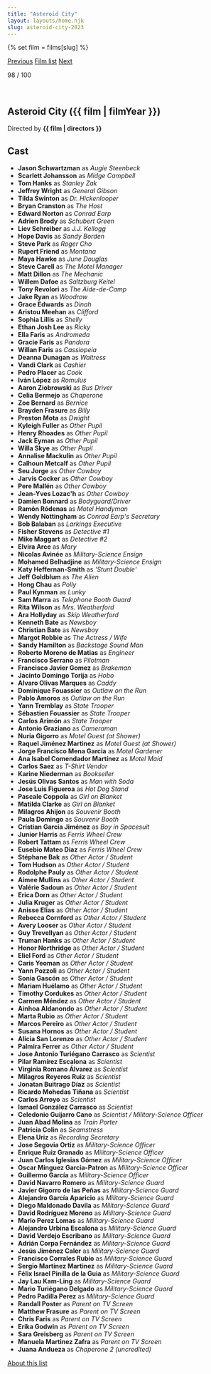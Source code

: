 ```yaml
---
title: "Asteroid City"
layout: layouts/home.njk
slug: asteroid-city-2023
---
```


{% set film = films[slug] %}

<nav class="films">
  <a class="prev" href="../blue-jean-2023">Previous</a>
  <a href="../">Film list</a>
  <a class="next" href="../killers-of-the-flower-moon-2023">Next</a>
</nav>

<p>98 / 100</p>

<article class="film">
  <div class="backdrop-and-poster">
    <img class="poster" src="../films/posters/asteroid-city-2023.jpg" alt="">
    <img class="backdrop" src="../films/backdrops/asteroid-city-2023.jpg" alt="">
  </div>

  <h1>Asteroid City ({{ film | filmYear }})</h1>

  <p class="director">
    Directed by <strong>{{ film | directors }}</strong>
  </p>


  <h2>
    Cast
  </h2>
  <ul>
            <li><strong>Jason Schwartzman</strong> as <em>Augie Steenbeck</em></li>
        <li><strong>Scarlett Johansson</strong> as <em>Midge Campbell</em></li>
        <li><strong>Tom Hanks</strong> as <em>Stanley Zak</em></li>
        <li><strong>Jeffrey Wright</strong> as <em>General Gibson</em></li>
        <li><strong>Tilda Swinton</strong> as <em>Dr. Hickenlooper</em></li>
        <li><strong>Bryan Cranston</strong> as <em>The Host</em></li>
        <li><strong>Edward Norton</strong> as <em>Conrad Earp</em></li>
        <li><strong>Adrien Brody</strong> as <em>Schubert Green</em></li>
        <li><strong>Liev Schreiber</strong> as <em>J.J. Kellogg</em></li>
        <li><strong>Hope Davis</strong> as <em>Sandy Borden</em></li>
        <li><strong>Steve Park</strong> as <em>Roger Cho</em></li>
        <li><strong>Rupert Friend</strong> as <em>Montana</em></li>
        <li><strong>Maya Hawke</strong> as <em>June Douglas</em></li>
        <li><strong>Steve Carell</strong> as <em>The Motel Manager</em></li>
        <li><strong>Matt Dillon</strong> as <em>The Mechanic</em></li>
        <li><strong>Willem Dafoe</strong> as <em>Saltzburg Keitel</em></li>
        <li><strong>Tony Revolori</strong> as <em>The Aide-de-Camp</em></li>
        <li><strong>Jake Ryan</strong> as <em>Woodrow</em></li>
        <li><strong>Grace Edwards</strong> as <em>Dinah</em></li>
        <li><strong>Aristou Meehan</strong> as <em>Clifford</em></li>
        <li><strong>Sophia Lillis</strong> as <em>Shelly</em></li>
        <li><strong>Ethan Josh Lee</strong> as <em>Ricky</em></li>
        <li><strong>Ella Faris</strong> as <em>Andromeda</em></li>
        <li><strong>Gracie Faris</strong> as <em>Pandora</em></li>
        <li><strong>Willan Faris</strong> as <em>Cassiopeia</em></li>
        <li><strong>Deanna Dunagan</strong> as <em>Waitress</em></li>
        <li><strong>Vandi Clark</strong> as <em>Cashier</em></li>
        <li><strong>Pedro Placer</strong> as <em>Cook</em></li>
        <li><strong>Iván López</strong> as <em>Romulus</em></li>
        <li><strong>Aaron Ziobrowski</strong> as <em>Bus Driver</em></li>
        <li><strong>Celia Bermejo</strong> as <em>Chaperone</em></li>
        <li><strong>Zoe Bernard</strong> as <em>Bernice</em></li>
        <li><strong>Brayden Frasure</strong> as <em>Billy</em></li>
        <li><strong>Preston Mota</strong> as <em>Dwight</em></li>
        <li><strong>Kyleigh Fuller</strong> as <em>Other Pupil</em></li>
        <li><strong>Henry Rhoades</strong> as <em>Other Pupil</em></li>
        <li><strong>Jack Eyman</strong> as <em>Other Pupil</em></li>
        <li><strong>Willa Skye</strong> as <em>Other Pupil</em></li>
        <li><strong>Annalise Mackulin</strong> as <em>Other Pupil</em></li>
        <li><strong>Calhoun Metcalf</strong> as <em>Other Pupil</em></li>
        <li><strong>Seu Jorge</strong> as <em>Other Cowboy</em></li>
        <li><strong>Jarvis Cocker</strong> as <em>Other Cowboy</em></li>
        <li><strong>Pere Mallén</strong> as <em>Other Cowboy</em></li>
        <li><strong>Jean-Yves Lozac'h</strong> as <em>Other Cowboy</em></li>
        <li><strong>Damien Bonnard</strong> as <em>Bodyguard/Driver</em></li>
        <li><strong>Ramón Ródenas</strong> as <em>Motel Handyman</em></li>
        <li><strong>Wendy Nottingham</strong> as <em>Conrad Earp's Secretary</em></li>
        <li><strong>Bob Balaban</strong> as <em>Larkings Executive</em></li>
        <li><strong>Fisher Stevens</strong> as <em>Detective #1</em></li>
        <li><strong>Mike Maggart</strong> as <em>Detective #2</em></li>
        <li><strong>Elvira Arce</strong> as <em>Mary</em></li>
        <li><strong>Nicolas Avinée</strong> as <em>Military-Science Ensign</em></li>
        <li><strong>Mohamed Belhadjine</strong> as <em>Military-Science Ensign</em></li>
        <li><strong>Katy Heffernan-Smith</strong> as <em>'Stunt Double'</em></li>
        <li><strong>Jeff Goldblum</strong> as <em>The Alien</em></li>
        <li><strong>Hong Chau</strong> as <em>Polly</em></li>
        <li><strong>Paul Kynman</strong> as <em>Lunky</em></li>
        <li><strong>Sam Marra</strong> as <em>Telephone Booth Guard</em></li>
        <li><strong>Rita Wilson</strong> as <em>Mrs. Weatherford</em></li>
        <li><strong>Ara Hollyday</strong> as <em>Skip Weatherford</em></li>
        <li><strong>Kenneth Bate</strong> as <em>Newsboy</em></li>
        <li><strong>Christian Bate</strong> as <em>Newsboy</em></li>
        <li><strong>Margot Robbie</strong> as <em>The Actress / Wife</em></li>
        <li><strong>Sandy Hamilton</strong> as <em>Backstage Sound Man</em></li>
        <li><strong>Roberto Moreno de Matias</strong> as <em>Engineer</em></li>
        <li><strong>Francisco Serrano</strong> as <em>Pilotman</em></li>
        <li><strong>Francisco Javier Gomez</strong> as <em>Brakeman</em></li>
        <li><strong>Jacinto Domingo Torija</strong> as <em>Hobo</em></li>
        <li><strong>Alvaro Olivas Marques</strong> as <em>Caddy</em></li>
        <li><strong>Dominique Fouassier</strong> as <em>Outlaw on the Run</em></li>
        <li><strong>Pablo Amoros</strong> as <em>Outlaw on the Run</em></li>
        <li><strong>Yann Tremblay</strong> as <em>State Trooper</em></li>
        <li><strong>Sébastien Fouassier</strong> as <em>State Trooper</em></li>
        <li><strong>Carlos Arimón</strong> as <em>State Trooper</em></li>
        <li><strong>Antonio Graziano</strong> as <em>Cameraman</em></li>
        <li><strong>Nuria Gigorro</strong> as <em>Motel Guest (at Shower)</em></li>
        <li><strong>Raquel Jiménez Martinez</strong> as <em>Motel Guest (at Shower)</em></li>
        <li><strong>Jorge Francisco Mena Garcia</strong> as <em>Motel Gardener</em></li>
        <li><strong>Ana Isabel Comendador Martínez</strong> as <em>Motel Maid</em></li>
        <li><strong>Carlos Saez</strong> as <em>T-Shirt Vendor</em></li>
        <li><strong>Karine Niederman</strong> as <em>Bookseller</em></li>
        <li><strong>Jesús Olivas Santos</strong> as <em>Man with Soda</em></li>
        <li><strong>Jose Luis Figueroa</strong> as <em>Hot Dog Stand</em></li>
        <li><strong>Pascale Coppola</strong> as <em>Girl on Blanket</em></li>
        <li><strong>Matilda Clarke</strong> as <em>Girl on Blanket</em></li>
        <li><strong>Milagros Ahijon</strong> as <em>Souvenir Booth</em></li>
        <li><strong>Paula Domingo</strong> as <em>Souvenir Booth</em></li>
        <li><strong>Crístian García Jiménez</strong> as <em>Boy in Spacesuit</em></li>
        <li><strong>Junior Harris</strong> as <em>Ferris Wheel Crew</em></li>
        <li><strong>Robert Tattam</strong> as <em>Ferris Wheel Crew</em></li>
        <li><strong>Eusebio Mateo Diaz</strong> as <em>Ferris Wheel Crew</em></li>
        <li><strong>Stéphane Bak</strong> as <em>Other Actor / Student</em></li>
        <li><strong>Tom Hudson</strong> as <em>Other Actor / Student</em></li>
        <li><strong>Rodolphe Pauly</strong> as <em>Other Actor / Student</em></li>
        <li><strong>Aimee Mullins</strong> as <em>Other Actor / Student</em></li>
        <li><strong>Valérie Sadoun</strong> as <em>Other Actor / Student</em></li>
        <li><strong>Erica Dorn</strong> as <em>Other Actor / Student</em></li>
        <li><strong>Julia Kruger</strong> as <em>Other Actor / Student</em></li>
        <li><strong>Anisse Elias</strong> as <em>Other Actor / Student</em></li>
        <li><strong>Rebecca Cornford</strong> as <em>Other Actor / Student</em></li>
        <li><strong>Avery Looser</strong> as <em>Other Actor / Student</em></li>
        <li><strong>Guy Trevellyan</strong> as <em>Other Actor / Student</em></li>
        <li><strong>Truman Hanks</strong> as <em>Other Actor / Student</em></li>
        <li><strong>Honor Northridge</strong> as <em>Other Actor / Student</em></li>
        <li><strong>Eliel Ford</strong> as <em>Other Actor / Student</em></li>
        <li><strong>Caris Yeoman</strong> as <em>Other Actor / Student</em></li>
        <li><strong>Yann Pozzoli</strong> as <em>Other Actor / Student</em></li>
        <li><strong>Sonia Gascón</strong> as <em>Other Actor / Student</em></li>
        <li><strong>Mariam Huélamo</strong> as <em>Other Actor / Student</em></li>
        <li><strong>Timothy Cordukes</strong> as <em>Other Actor / Student</em></li>
        <li><strong>Carmen Méndez</strong> as <em>Other Actor / Student</em></li>
        <li><strong>Ainhoa Aldanondo</strong> as <em>Other Actor / Student</em></li>
        <li><strong>Marta Rubio</strong> as <em>Other Actor / Student</em></li>
        <li><strong>Marcos Pereiro</strong> as <em>Other Actor / Student</em></li>
        <li><strong>Susana Hornos</strong> as <em>Other Actor / Student</em></li>
        <li><strong>Alicia San Lorenzo</strong> as <em>Other Actor / Student</em></li>
        <li><strong>Palmira Ferrer</strong> as <em>Other Actor / Student</em></li>
        <li><strong>Jose Antonio Turiégano Carrasco</strong> as <em>Scientist</em></li>
        <li><strong>Pilar Ramírez Escalona</strong> as <em>Scientist</em></li>
        <li><strong>Virginia Romano Álvarez</strong> as <em>Scientist</em></li>
        <li><strong>Milagros Reyeros Ruiz</strong> as <em>Scientist</em></li>
        <li><strong>Jonatan Buitrago Díaz</strong> as <em>Scientist</em></li>
        <li><strong>Ricardo Mohedas Tiñana</strong> as <em>Scientist</em></li>
        <li><strong>Carlos Arroyo</strong> as <em>Scientist</em></li>
        <li><strong>Ismael González Carrasco</strong> as <em>Scientist</em></li>
        <li><strong>Celedonio Guijarro Cano</strong> as <em>Scientist / Military-Science Officer</em></li>
        <li><strong>Juan Abad Molina</strong> as <em>Train Porter</em></li>
        <li><strong>Patricia Colin</strong> as <em>Seamstress</em></li>
        <li><strong>Elena Uriz</strong> as <em>Recording Secretary</em></li>
        <li><strong>Jose Segovia Ortiz</strong> as <em>Military-Science Officer</em></li>
        <li><strong>Enrique Ruiz Granado</strong> as <em>Military-Science Officer</em></li>
        <li><strong>Juan Carlos Iglesias Gómez</strong> as <em>Military-Science Officer</em></li>
        <li><strong>Oscar Minguez Garcia-Patron</strong> as <em>Military-Science Officer</em></li>
        <li><strong>Guillermo García</strong> as <em>Military-Science Officer</em></li>
        <li><strong>David Navarro Romero</strong> as <em>Military-Science Guard</em></li>
        <li><strong>Javier Gigorro de las Peñas</strong> as <em>Military-Science Guard</em></li>
        <li><strong>Alejandro García Aparicio</strong> as <em>Military-Science Guard</em></li>
        <li><strong>Diego Maldonado Davila</strong> as <em>Military-Science Guard</em></li>
        <li><strong>David Rodríguez Moreno</strong> as <em>Military-Science Guard</em></li>
        <li><strong>Mario Perez Lomas</strong> as <em>Military-Science Guard</em></li>
        <li><strong>Alejandro Urbina Escalona</strong> as <em>Military-Science Guard</em></li>
        <li><strong>David Verdejo Escribano</strong> as <em>Military-Science Guard</em></li>
        <li><strong>Adrián Corpa Fernández</strong> as <em>Military-Science Guard</em></li>
        <li><strong>Jesús Jiménez Caler</strong> as <em>Military-Science Guard</em></li>
        <li><strong>Francisco Corrales Rubio</strong> as <em>Military-Science Guard</em></li>
        <li><strong>Sergio Martinez Martinez</strong> as <em>Military-Science Guard</em></li>
        <li><strong>Félix Israel Pinilla de la Guia</strong> as <em>Military-Science Guard</em></li>
        <li><strong>Jay Lau Kam-Ling</strong> as <em>Military-Science Guard</em></li>
        <li><strong>Mario Turiégano Delgado</strong> as <em>Military-Science Guard</em></li>
        <li><strong>Pedro Padilla Perez</strong> as <em>Military-Science Guard</em></li>
        <li><strong>Randall Poster</strong> as <em>Parent on TV Screen</em></li>
        <li><strong>Matthew Frasure</strong> as <em>Parent on TV Screen</em></li>
        <li><strong>Chris Faris</strong> as <em>Parent on TV Screen</em></li>
        <li><strong>Erika Godwin</strong> as <em>Parent on TV Screen</em></li>
        <li><strong>Sara Greisberg</strong> as <em>Parent on TV Screen</em></li>
        <li><strong>Manuela Martinez Zafra</strong> as <em>Parent on TV Screen</em></li>
        <li><strong>Juana Andueza</strong> as <em>Chaperone 2 (uncredited)</em></li>
  </ul>
</article>
<footer>
  <a href="../about">About this list</a>
</footer>
